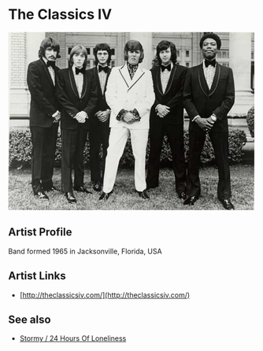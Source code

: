 # The Classics IV

![](../../assets/artists/The_Classics_IV.png)

## Artist Profile

Band formed 1965 in Jacksonville, Florida, USA

## Artist Links

- [http://theclassicsiv.com/](http://theclassicsiv.com/)


## See also

- [Stormy / 24 Hours Of Loneliness](Stormy_-_24_Hours_Of_Loneliness.md)
